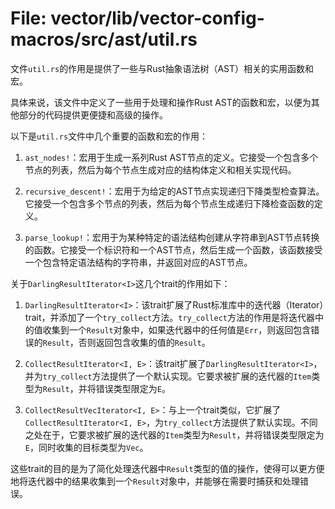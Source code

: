 # File: vector/lib/vector-config-macros/src/ast/util.rs

文件`util.rs`的作用是提供了一些与Rust抽象语法树（AST）相关的实用函数和宏。

具体来说，该文件中定义了一些用于处理和操作Rust AST的函数和宏，以便为其他部分的代码提供更便捷和高级的操作。

以下是`util.rs`文件中几个重要的函数和宏的作用：

1. `ast_nodes!`：宏用于生成一系列Rust AST节点的定义。它接受一个包含多个节点的列表，然后为每个节点生成对应的结构体定义和相关实现代码。

2. `recursive_descent!`：宏用于为给定的AST节点实现递归下降类型检查算法。它接受一个包含多个节点的列表，然后为每个节点生成递归下降检查函数的定义。

3. `parse_lookup!`：宏用于为某种特定的语法结构创建从字符串到AST节点转换的函数。它接受一个标识符和一个AST节点，然后生成一个函数，该函数接受一个包含特定语法结构的字符串，并返回对应的AST节点。

关于`DarlingResultIterator<I>`这几个trait的作用如下：

1. `DarlingResultIterator<I>`：该trait扩展了Rust标准库中的迭代器（Iterator）trait，并添加了一个`try_collect`方法。`try_collect`方法的作用是将迭代器中的值收集到一个`Result`对象中，如果迭代器中的任何值是`Err`，则返回包含错误的`Result`，否则返回包含收集的值的`Result`。

2. `CollectResultIterator<I, E>`：该trait扩展了`DarlingResultIterator<I>`，并为`try_collect`方法提供了一个默认实现。它要求被扩展的迭代器的`Item`类型为`Result`，并将错误类型限定为`E`。

3. `CollectResultVecIterator<I, E>`：与上一个trait类似，它扩展了`CollectResultIterator<I, E>`，为`try_collect`方法提供了默认实现。不同之处在于，它要求被扩展的迭代器的`Item`类型为`Result`，并将错误类型限定为`E`，同时收集的目标类型为`Vec`。

这些trait的目的是为了简化处理迭代器中`Result`类型的值的操作，使得可以更方便地将迭代器中的结果收集到一个`Result`对象中，并能够在需要时捕获和处理错误。

